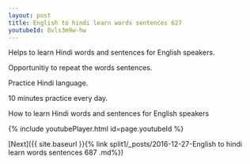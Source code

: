```yaml
---
layout: post
title: English to hindi learn words sentences 627 
youtubeId: 8vls3m9w-hw
---
```

 
 
Helps to learn Hindi words and sentences for English speakers.

Opportunitiy to repeat the words sentences. 

Practice Hindi language. 
 
10 minutes practice every day. 
 
How to learn Hindi words and sentences for English speakers 
 
{% include youtubePlayer.html id=page.youtubeId %}
 
 
[Next]({{ site.baseurl }}{% link  split1/_posts/2016-12-27-English to hindi learn words sentences 687 .md%})
 
